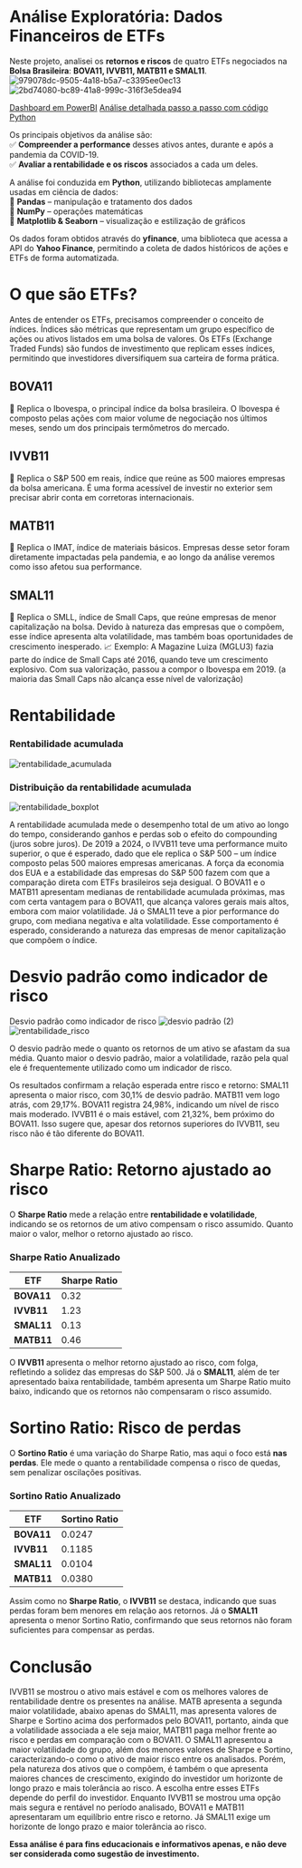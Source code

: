 # Análise Exploratória: Dados Financeiros de ETFs

Neste projeto, analisei os **retornos e riscos** de quatro ETFs negociados na **Bolsa Brasileira**: **BOVA11, IVVB11, MATB11 e SMAL11**. 
![979078dc-9505-4a18-b5a7-c3395ee0ec13](https://github.com/user-attachments/assets/9599ad9b-eca7-4202-840a-da991858ddbe)
![2bd74080-bc89-41a8-999c-316f3e5dea94](https://github.com/user-attachments/assets/5d599ba0-76d4-4277-8e12-7fabf561c5c7)

[Dashboard em PowerBI](https://app.powerbi.com/view?r=eyJrIjoiZWY5YzEzM2ItYTE5Yi00NGU2LTkzMmMtMmMwZWI4Yzk0ZWRmIiwidCI6ImMzN2IzN2EzLWU5ZTItNDJmOS1iYzY3LTRiOWI3MzhlMWRmMCJ9)
[Análise detalhada passo a passo com código Python](https://github.com/JAmaralDS/ETFsAnalysis/blob/main/An%C3%A1lise%20Explorat%C3%B3ria%20de%20Dados%20de%20ETFs%20no%20Brasil%20(2).ipynb)

Os principais objetivos da análise são:  
✅ **Compreender a performance** desses ativos antes, durante e após a pandemia da COVID-19.  
✅ **Avaliar a rentabilidade e os riscos** associados a cada um deles.  

A análise foi conduzida em **Python**, utilizando bibliotecas amplamente usadas em ciência de dados:  
📌 **Pandas** – manipulação e tratamento dos dados  
📌 **NumPy** – operações matemáticas  
📌 **Matplotlib & Seaborn** – visualização e estilização de gráficos  

Os dados foram obtidos através do **yfinance**, uma biblioteca que acessa a API do **Yahoo Finance**, permitindo a coleta de dados históricos de ações e ETFs de forma automatizada.  

# O que são ETFs?
Antes de entender os ETFs, precisamos compreender o conceito de índices. Índices são métricas que representam um grupo específico de ações ou ativos listados em uma bolsa de valores.
Os ETFs (Exchange Traded Funds) são fundos de investimento que replicam esses índices, permitindo que investidores diversifiquem sua carteira de forma prática.

## BOVA11
📌 Replica o Ibovespa, o principal índice da bolsa brasileira. O Ibovespa é composto pelas ações com maior volume de negociação nos últimos meses, sendo um dos principais termômetros do mercado.

## IVVB11
📌 Replica o S&P 500 em reais, índice que reúne as 500 maiores empresas da bolsa americana. É uma forma acessível de investir no exterior sem precisar abrir conta em corretoras internacionais.

## MATB11
📌 Replica o IMAT, índice de materiais básicos. Empresas desse setor foram diretamente impactadas pela pandemia, e ao longo da análise veremos como isso afetou sua performance.

## SMAL11
📌 Replica o SMLL, índice de Small Caps, que reúne empresas de menor capitalização na bolsa.
Devido à natureza das empresas que o compõem, esse índice apresenta alta volatilidade, mas também boas oportunidades de crescimento inesperado.
📈 Exemplo: A Magazine Luiza (MGLU3) fazia parte do índice de Small Caps até 2016, quando teve um crescimento explosivo. Com sua valorização, passou a compor o Ibovespa em 2019. (a maioria das Small Caps não alcança esse nível de valorização)

# Rentabilidade
### Rentabilidade acumulada
![rentabilidade_acumulada](https://github.com/user-attachments/assets/e83f79f0-b61d-4448-8ba7-c6f03b3561a4)


### Distribuição da rentabilidade acumulada
![rentabilidade_boxplot](https://github.com/user-attachments/assets/a1688cb7-a074-434d-b255-3ac1ddc47107)


A rentabilidade acumulada mede o desempenho total de um ativo ao longo do tempo, considerando ganhos e perdas sob o efeito do compounding (juros sobre juros).
De 2019 a 2024, o IVVB11 teve uma performance muito superior, o que é esperado, dado que ele replica o S&P 500 – um índice composto pelas 500 maiores empresas americanas. A força da economia dos EUA e a estabilidade das empresas do S&P 500 fazem com que a comparação direta com ETFs brasileiros seja desigual.
O BOVA11 e o MATB11 apresentam medianas de rentabilidade acumulada próximas, mas com certa vantagem para o BOVA11, que alcança valores gerais mais altos, embora com maior volatilidade.
Já o SMAL11 teve a pior performance do grupo, com mediana negativa e alta volatilidade. Esse comportamento é esperado, considerando a natureza das empresas de menor capitalização que compõem o índice.

# Desvio padrão como indicador de risco
Desvio padrão como indicador de risco
![desvio padrão (2)](https://github.com/user-attachments/assets/c7201736-4c7f-49b3-b859-7e833c547592)
![rentabilidade_risco](https://github.com/user-attachments/assets/eee69903-464d-4068-9de5-a9f27823b273)


O desvio padrão mede o quanto os retornos de um ativo se afastam da sua média. Quanto maior o desvio padrão, maior a volatilidade, razão pela qual ele é frequentemente utilizado como um indicador de risco.

Os resultados confirmam a relação esperada entre risco e retorno:
SMAL11 apresenta o maior risco, com 30,1% de desvio padrão.
MATB11 vem logo atrás, com 29,17%.
BOVA11 registra 24,98%, indicando um nível de risco mais moderado.
IVVB11 é o mais estável, com 21,32%, bem próximo do BOVA11. Isso sugere que, apesar dos retornos superiores do IVVB11, seu risco não é tão diferente do BOVA11.

# Sharpe Ratio: Retorno ajustado ao risco 

O **Sharpe Ratio** mede a relação entre **rentabilidade e volatilidade**, indicando se os retornos de um ativo compensam o risco assumido. Quanto maior o valor, melhor o retorno ajustado ao risco.  

### **Sharpe Ratio Anualizado**  
| ETF       | Sharpe Ratio |
|-----------|-------------|
| **BOVA11**  | 0.32        |
| **IVVB11**  | 1.23        |
| **SMAL11**  | 0.13        |
| **MATB11**  | 0.46        |

O **IVVB11** apresenta o melhor retorno ajustado ao risco, com folga, refletindo a solidez das empresas do S&P 500. Já o **SMAL11**, além de ter apresentado baixa rentabilidade, também apresenta um Sharpe Ratio muito baixo, indicando que os retornos não compensaram o risco assumido.  

# Sortino Ratio: Risco de perdas  

O **Sortino Ratio** é uma variação do Sharpe Ratio, mas aqui o foco está **nas perdas**. Ele mede o quanto a rentabilidade compensa o risco de quedas, sem penalizar oscilações positivas.  

### **Sortino Ratio Anualizado**  
| ETF       | Sortino Ratio |
|-----------|--------------|
| **BOVA11**  | 0.0247       |
| **IVVB11**  | 0.1185       |
| **SMAL11**  | 0.0104       |
| **MATB11**  | 0.0380       |

Assim como no **Sharpe Ratio**, o **IVVB11** se destaca, indicando que suas perdas foram bem menores em relação aos retornos. Já o **SMAL11** apresenta o menor Sortino Ratio, confirmando que seus retornos não foram suficientes para compensar as perdas.  

# Conclusão
IVVB11 se mostrou o ativo mais estável e com os melhores valores de rentabilidade dentre os presentes na análise.
MATB apresenta a segunda maior volatilidade, abaixo apenas do SMAL11, mas apresenta valores de Sharpe e Sortino acima dos performados pelo BOVA11, portanto, ainda que a volatilidade associada a ele seja maior, MATB11 paga melhor frente ao risco e perdas em comparação com o BOVA11.
O SMAL11 apresentou a maior volatilidade do grupo, além dos menores valores de Sharpe e Sortino, caracterizando-o como o ativo de maior risco entre os analisados. Porém, pela natureza dos ativos que o compõem, é também o que apresenta maiores chances de crescimento, exigindo do investidor um horizonte de longo prazo e mais tolerância ao risco.
A escolha entre esses ETFs depende do perfil do investidor. Enquanto IVVB11 se mostrou uma opção mais segura e rentável no período analisado, BOVA11 e MATB11 apresentaram um equilíbrio entre risco e retorno. Já SMAL11 exige um horizonte de longo prazo e maior tolerância ao risco.

**Essa análise é para fins educacionais e informativos apenas, e não deve ser considerada como sugestão de investimento.**
